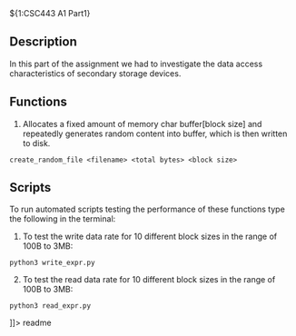 <snippet>
	<content><![CDATA[

# ${1:CSC443 A1 Part1}

## Description

In this part of the assignment we had to investigate the data access characteristics of secondary storage devices. 

## Functions 

1. Allocates a fixed amount of memory char buffer[block size] and repeatedly generates random content into buffer, which is then written to disk.

`create_random_file <filename> <total bytes> <block size>`

## Scripts

To run automated scripts testing the performance of these functions type the following in the terminal: 

1. To test the write data rate for 10 different block sizes in the range of 100B to 3MB:

`python3 write_expr.py`

2. To test the read data rate for 10 different block sizes in the range of 100B to 3MB:

`python3 read_expr.py`

]]></content>
	<tabTrigger>readme</tabTrigger>
</snippet>